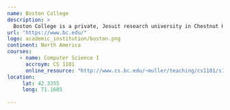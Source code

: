 ```yaml
---
name: Boston College
description: >
  Boston College is a private, Jesuit research university in Chestnut Hill, Massachusetts. Founded in 1863, the university has more than 9,300 full-time undergraduates and nearly 5,000 graduate students.
url: "https://www.bc.edu/"
logo: academic_institution/boston.png
continent: North America
courses:
    - name: Computer Science I 
      accroym: CS 1101
      online_resource: "http://www.cs.bc.edu/~muller/teaching/cs1101/s16/"
location:
     lat: 42.3355
     long: 71.1685
   
---
```

